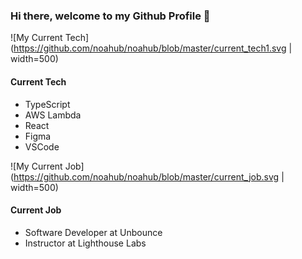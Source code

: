 ### Hi there, welcome to my Github Profile 👋
![My Current Tech](https://github.com/noahub/noahub/blob/master/current_tech1.svg | width=500)
#### Current Tech
- TypeScript
- AWS Lambda
- React
- Figma
- VSCode

![My Current Job](https://github.com/noahub/noahub/blob/master/current_job.svg | width=500)
#### Current Job
- Software Developer at Unbounce
- Instructor at Lighthouse Labs
<!--
**noahub/noahub** is a ✨ _special_ ✨ repository because its `README.md` (this file) appears on your GitHub profile.

Here are some ideas to get you started:

- 🔭 I’m currently working on ...
- 🌱 I’m currently learning ...
- 👯 I’m looking to collaborate on ...
- 🤔 I’m looking for help with ...
- 💬 Ask me about ...
- 📫 How to reach me: ...
- 😄 Pronouns: ...
- ⚡ Fun fact: ...
-->
